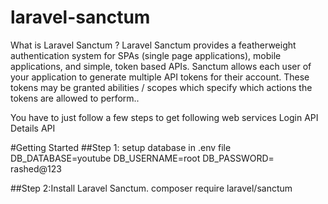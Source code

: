 # laravel-sanctum
What is Laravel Sanctum ? Laravel Sanctum provides a featherweight authentication system for SPAs (single page applications), mobile applications, and simple, token based APIs. Sanctum allows each user of your application to generate multiple API tokens for their account. These tokens may be granted abilities / scopes which specify which actions the tokens are allowed to perform..

You have to just follow a few steps to get following web services
Login API
Details API

#Getting Started
##Step 1: setup database in .env file
DB_DATABASE=youtube
DB_USERNAME=root
DB_PASSWORD= rashed@123
 
##Step 2:Install Laravel Sanctum.
composer require laravel/sanctum
